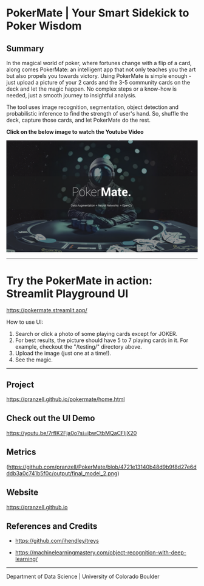 # PokerMate | Your Smart Sidekick to Poker Wisdom


## Summary
In the magical world of poker, where fortunes change with a flip of a card, along comes PokerMate: an intelligent app that not only teaches you the art but also propels you towards victory. Using PokerMate is simple enough - just upload a picture of your 2 cards and the 3-5 community cards on the deck and let the magic happen. No complex steps or a know-how is needed, just a smooth journey to insightful analysis. 

The tool uses image recognition, segmentation, object detection and probabilistic inference to find the strength of user's hand. So, shuffle the deck, capture those cards, and let PokerMate do the rest.


**Click on the below image to watch the Youtube Video**

[![Link to my YouTube video!](https://github.com/pranzell/PokerMate/blob/72960a0c4690615aaf74c1be7dbaf3a5ea455a3f/PokerMate.png)](https://youtu.be/dBF5d8Cv15k?si=G4386bJuGCw3O5XZ)


---
# Try the PokerMate in action: Streamlit Playground UI
https://pokermate.streamlit.app/


How to use UI:

1. Search or click a photo of some playing cards except for JOKER.
2. For best results, the picture should have 5 to 7 playing cards in it. For example, checkout the "/testing/" directory above.
3. Upload the image (just one at a time!).
4. See the magic.
---


## Project
https://pranzell.github.io/pokermate/home.html


## Check out the UI Demo
https://youtu.be/7rflK2Fja0o?si=jbwCtbMQaCFljX20

## Metrics
(https://github.com/pranzell/PokerMate/blob/4721e13140b48d9b9f8d27e6dddb3a0c741b5f0c/output/final_model_2.png)

## Website
https://pranzell.github.io


## References and Credits
- https://github.com/ihendley/treys

- https://machinelearningmastery.com/object-recognition-with-deep-learning/

---

Department of Data Science | University of Colorado Boulder
